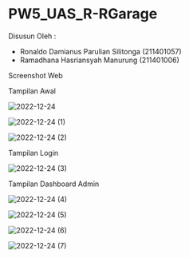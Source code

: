 # PW5_UAS_R-RGarage

Disusun Oleh :
- Ronaldo Damianus Parulian Silitonga (211401057)
- Ramadhana Hasriansyah Manurung (211401006)

Screenshot Web

Tampilan Awal

![2022-12-24](https://user-images.githubusercontent.com/114576305/209436689-7687e359-c6f6-4ada-bb0e-7b29381baf97.png)

![2022-12-24 (1)](https://user-images.githubusercontent.com/114576305/209436701-6543791d-4387-4a23-8b26-b1c6445ac7f3.png)

![2022-12-24 (2)](https://user-images.githubusercontent.com/114576305/209436704-9a8abbe3-fc48-4509-b213-dd7c9eec9dc4.png)

Tampilan Login

![2022-12-24 (3)](https://user-images.githubusercontent.com/114576305/209436716-94bbe86f-3098-4d2a-81fa-cf5e17b98d17.png)

Tampilan Dashboard Admin

![2022-12-24 (4)](https://user-images.githubusercontent.com/114576305/209436731-16641c7e-30bc-458b-8094-a212cfb183f9.png)

![2022-12-24 (5)](https://user-images.githubusercontent.com/114576305/209436734-b9c7312d-b94e-4d61-a8b0-ebeb4eae5183.png)

![2022-12-24 (6)](https://user-images.githubusercontent.com/114576305/209436737-55243486-7bf9-4c2f-af15-455630cb85bb.png)

![2022-12-24 (7)](https://user-images.githubusercontent.com/114576305/209436740-51f13b85-f428-4888-8465-9edb132094f7.png)
